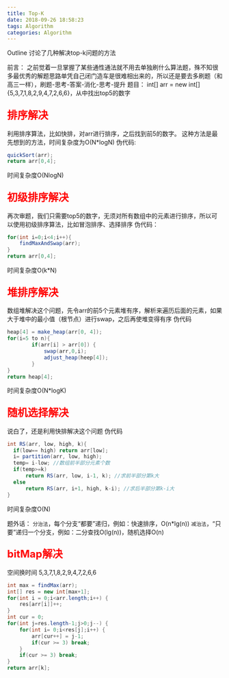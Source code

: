 ```yaml
---
title: Top-K
date: 2018-09-26 18:58:23
tags: Algorithm
categories: Algorithm
---
```

Outline
讨论了几种解决top-k问题的方法
<!--more-->
前言：
之前觉着一旦掌握了某些通性通法就不用去单独刷什么算法题，殊不知很多最优秀的解题思路单凭自己闭门造车是很难相出来的，所以还是要去多刷题（和高三一样），刷题-思考-答案-消化-思考-提升
题目：
int[] arr = new int[] {5,3,7,1,8,2,9,4,7,2,6,6}，从中找出top5的数字
### <font color=red size=5>排序解决</font>
利用排序算法，比如快排，对arr进行排序，之后找到前5的数字。
这种方法是最先想到的方法，时间复杂度为O(N*logN)
伪代码:
```java
quickSort(arr);
return arr[0,4];
```
时间复杂度O(NlogN)
### <font color=red size=5>初级排序解决</font>
再次审题，我们只需要top5的数字，无须对所有数组中的元素进行排序，所以可以使用初级排序算法，比如冒泡排序、选择排序
伪代码：
```java
for(int i=0;i<4;i++){
    findMaxAndSwap(arr);
}
return arr[0,4];
```
时间复杂度O(k*N)
### <font color=red size=5>堆排序解决</font>
数组堆解决这个问题，先令arr的前5个元素堆有序，解析来遍历后面的元素，如果大于堆中的最小值（根节点）进行swap，之后再使堆变得有序
伪代码
```java
heap[4] = make_heap(arr[0, 4]);
for(i=5 to n){
        if(arr[i] > arr[0]) {
            swap(arr,0,i);
            adjust_heap(heep[4]);
        } 
}
return heap[4];
```
时间复杂度O(N*logK)
### <font color=red size=5>随机选择解决</font>
说白了，还是利用快排解决这个问题
伪代码
```java
int RS(arr, low, high, k){
  if(low== high) return arr[low];
  i= partition(arr, low, high);
  temp= i-low; //数组前半部分元素个数
  if(temp>=k)
      return RS(arr, low, i-1, k); //求前半部分第k大
  else
      return RS(arr, i+1, high, k-i); //求后半部分第k-i大
}
```
时间复杂度O(N)

题外话：
<code>分治法</code>，每个分支“都要”递归，例如：快速排序，O(n*lg(n))
<code>减治法</code>，“只要”递归一个分支，例如：二分查找O(lg(n))，随机选择O(n)
### <font color=red size=5>bitMap解决</font>
空间换时间
5,3,7,1,8,2,9,4,7,2,6,6
```java
int max = findMax(arr);
int[] res = new int[max+1];
for(int i = 0;i<arr.length;i++) {
    res[arr[i]]++;
}
int cur = 0;
for(int j=res.length-1;j>0;j--) {
    for(int i= 0;i<res[j];i++) {
        arr[cur++] = j-1;
        if(cur >= 3) break;
    }
    if(cur >= 3) break;
}
return arr[k];
```
